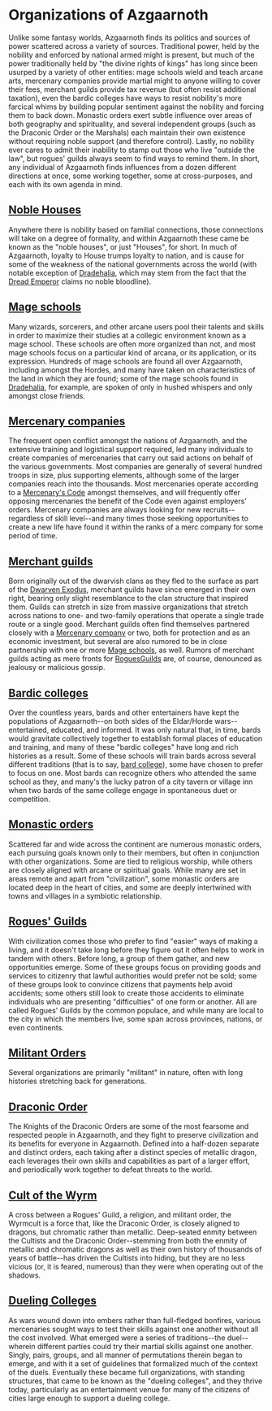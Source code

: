 # Organizations of Azgaarnoth

Unlike some fantasy worlds, Azgaarnoth finds its politics and sources of power scattered across a variety of sources. Traditional power, held by the nobility and enforced by national armed might is present, but much of the power traditionally held by "the divine rights of kings" has long since been usurped by a variety of other entities: mage schools wield and teach arcane arts, mercenary companies provide martial might to anyone willing to cover their fees, merchant guilds provide tax revenue (but often resist additional taxation), even the bardic colleges have ways to resist nobility's more farcical whims by building popular sentiment against the nobility and forcing them to back down. Monastic orders exert subtle influence over areas of both geography and spirituality, and several independent groups (such as the Draconic Order or the Marshals) each maintain their own existence without requiring noble support (and therefore control). Lastly, no nobility ever cares to admit their inability to stamp out those who live "outside the law", but rogues' guilds always seem to find ways to remind them. In short, any individual of Azgaarnoth finds influences from a dozen different directions at once, some working together, some at cross-purposes, and each with its own agenda in mind.

## [Noble Houses](Houses/Houses.md)
Anywhere there is nobility based on familial connections, those connections will take on a degree of formality, and within Azgaarnoth these came be known as the "noble houses", or just "Houses", for short. In much of Azgaarnoth, loyalty to House trumps loyalty to nation, and is cause for some of the weakness of the national governments across the world (with notable exception of [Dradehalia](/Nations/Dradehalia.md), which may stem from the fact that the [Dread Emperor](/People/DreadEmperor.md) claims no noble bloodline).

## [Mage schools](MageSchools/MageSchools.md)
Many wizards, sorcerers, and other arcane users pool their talents and skills in order to maximize their studies at a collegic environment known as a mage school. These schools are often more organized than not, and most mage schools focus on a particular kind of arcana, or its application, or its expression. Hundreds of mage schools are found all over Azgaarnoth, including amongst the Hordes, and many have taken on characteristics of the land in which they are found; some of the mage schools found in [Dradehalia](/Nations/Dradehalia.md), for example, are spoken of only in hushed whispers and only amongst close friends.

## [Mercenary companies](MercCompanies/MercCompanies.md)
The frequent open conflict amongst the nations of Azgaarnoth, and the extensive training and logistical support required, led many individuals to create companies of mercenaries that carry out said actions on behalf of the various governments. Most companies are generally of several hundred troops in size, plus supporting elements, although some of the larger companies reach into the thousands. Most mercenaries operate according to a [Mercenary's Code](MercCompanies/Code.md) amongst themselves, and will frequently offer opposing mercenaries the benefit of the Code even against employers' orders. Mercenary companies are always looking for new recruits--regardless of skill level--and many times those seeking opportunities to create a new life have found it within the ranks of a merc company for some period of time.

## [Merchant guilds](MerchantGuilds/MerchantGuilds.md)
Born originally out of the dwarvish clans as they fled to the surface as part of the [Dwarven Exodus](/History/Timeline.md), merchant guilds have since emerged in their own right, bearing only slight resemblance to the clan structure that inspired them. Guilds can stretch in size from massive organizations that stretch across nations to one- and two-family operations that operate a single trade route or a single good. Merchant guilds often find themselves partnered closely with a [Mercenary company](MercCompanies/MercCompanies.md) or two, both for protection and as an economic investment, but several are also rumored to be in close partnership with one or more [Mage schools](./MageSchools/MageSchools.md), as well. Rumors of merchant guilds acting as mere fronts for [RoguesGuilds](./RoguesGuilds/RoguesGuilds.md) are, of course, denounced as jealousy or malicious gossip.

## [Bardic colleges](BardicColleges/BardicColleges.md)
Over the countless years, bards and other entertainers have kept the populations of Azgaarnoth--on both sides of the Eldar/Horde wars--entertained, educated, and informed. It was only natural that, in time, bards would gravitate collectively together to establish formal places of education and training, and many of these "bardic colleges" have long and rich histories as a result. Some of these schools will train bards across several different traditions (that is to say, [bard college](/Classes/Bard.md)), some have chosen to prefer to focus on one. Most bards can recognize others who attended the same school as they, and many's the lucky patron of a city tavern or village inn when two bards of the same college engage in spontaneous duet or competition.

## [Monastic orders](MonasticOrders/MonasticOrders.md)
Scattered far and wide across the continent are numerous monastic orders, each pursuing goals known only to their members, but often in conjunction with other organizations. Some are tied to religious worship, while others are closely aligned with arcane or spiritual goals. While many are set in areas remote and apart from "civilization", some monastic orders are located deep in the heart of cities, and some are deeply intertwined with towns and villages in a symbiotic relationship.

## [Rogues' Guilds](RoguesGuilds/RoguesGuilds.md)
With civilization comes those who prefer to find "easier" ways of making a living, and it doesn't take long before they figure out it often helps to work in tandem with others. Before long, a group of them gather, and new opportunities emerge. Some of these groups focus on providing goods and services to citizenry that lawful authorities would prefer not be sold; some of these groups look to convince citizens that payments help avoid accidents; some others still look to create those accidents to eliminate individuals who are presenting "difficulties" of one form or another. All are called Rogues' Guilds by the common populace, and while many are local to the city in which the members live, some span across provinces, nations, or even continents.

## [Militant Orders](MilitantOrders/MilitantOrders.md)
Several organizations are primarily "militant" in nature, often with long histories stretching back for generations.

## [Draconic Order](DraconicOrder/DraconicOrder.md)
The Knights of the Draconic Orders are some of the most fearsome and respected people in Azgaarnoth, and they fight to preserve civilization and its benefits for everyone in Azgaarnoth. Defined into a half-dozen separate and distinct orders, each taking after a distinct species of metallic dragon, each leverages their own skills and capabilities as part of a larger effort, and periodically work together to defeat threats to the world.

## [Cult of the Wyrm](./CultOfTheWyrm.md)
A cross between a Rogues' Guild, a religion, and militant order, the Wyrmcult is a force that, like the Draconic Order, is closely aligned to dragons, but chromatic rather than metallic. Deep-seated enmity between the Cultists and the Draconic Order--stemming from both the enmity of metallic and chromatic dragons as well as their own history of thousands of years of battle--has driven the Cultists into hiding, but they are no less vicious (or, it is feared, numerous) than they were when operating out of the shadows.

## [Dueling Colleges](DuelingColleges.md)
As wars wound down into embers rather than full-fledged bonfires, various mercenaries sought ways to test their skills against one another without all the cost involved. What emerged were a series of traditions--the duel--wherein different parties could try their martial skills against one another. Singly, pairs, groups, and all manner of permutations therein began to emerge, and with it a set of guidelines that formalized much of the context of the duels. Eventually these became full organizations, with standing structures, that came to be known as the "dueling colleges", and they thrive today, particularly as an entertainment venue for many of the citizens of cities large enough to support a dueling college.
